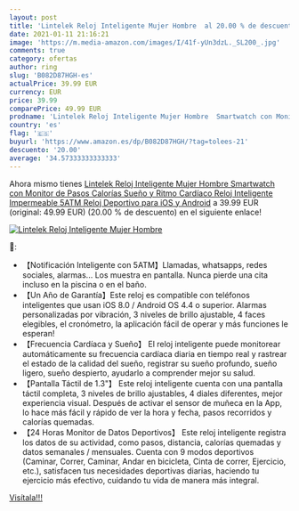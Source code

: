 ```yaml
---
layout: post
title: 'Lintelek Reloj Inteligente Mujer Hombre  al 20.00 % de descuento'
date: 2021-01-11 21:16:21
image: 'https://m.media-amazon.com/images/I/41f-yUn3dzL._SL200_.jpg'
comments: true
category: ofertas
author: ring
slug: 'B082D87HGH-es'
actualPrice: 39.99 EUR
currency: EUR
price: 39.99
comparePrice: 49.99 EUR
prodname: 'Lintelek Reloj Inteligente Mujer Hombre  Smartwatch con Monitor de Pasos  Calorías  Sueño y Ritmo Cardíaco  Reloj Inteligente Impermeable 5ATM  Reloj Deportivo para iOS y Android'
country: 'es'
flag: '🇪🇸'
buyurl: 'https://www.amazon.es/dp/B082D87HGH/?tag=tolees-21'
descuento: '20.00'
average: '34.57333333333333'
---
```


Ahora mismo tienes [Lintelek Reloj Inteligente Mujer Hombre  Smartwatch con Monitor de Pasos  Calorías  Sueño y Ritmo Cardíaco  Reloj Inteligente Impermeable 5ATM  Reloj Deportivo para iOS y Android](https://www.amazon.es/dp/B082D87HGH/?tag=tolees-21) a 39.99 EUR (original: 49.99 EUR) (20.00 %  de descuento) en el siguiente enlace!

[![Lintelek Reloj Inteligente Mujer Hombre ](https://m.media-amazon.com/images/I/41f-yUn3dzL._SL200_.jpg)](https://www.amazon.es/dp/B082D87HGH/?tag=tolees-21)

🔎:

- 【Notificación Inteligente con 5ATM】Llamadas, whatsapps, redes sociales, alarmas... Los muestra en pantalla. Nunca pierde una cita incluso en la piscina o en el baño.
- 【Un Año de Garantía】Este reloj es compatible con teléfonos inteligentes que usan iOS 8.0 / Android OS 4.4 o superior. Alarmas personalizadas por vibración, 3 niveles de brillo ajustable, 4 faces elegibles, el cronómetro, la aplicación fácil de operar y más funciones le esperan!
- 【Frecuencia Cardíaca y Sueño】 El reloj inteligente puede monitorear automáticamente su frecuencia cardíaca diaria en tiempo real y rastrear el estado de la calidad del sueño, registrar su sueño profundo, sueño ligero, sueño despierto, ayudarlo a comprender mejor su salud.
- 【Pantalla Táctil de 1.3"】 Este reloj inteligente cuenta con una pantalla táctil completa, 3 niveles de brillo ajustables, 4 diales diferentes, mejor experiencia visual. Después de activar el sensor de muñeca en la App, lo hace más fácil y rápido de ver la hora y fecha, pasos recorridos y calorías quemadas.
- 【24 Horas Monitor de Datos Deportivos】 Este reloj inteligente registra los datos de su actividad, como pasos, distancia, calorías quemadas y datos semanales / mensuales. Cuenta con 9 modos deportivos (Caminar, Correr, Caminar, Andar en bicicleta, Cinta de correr, Ejercicio, etc.), satisfacen tus necesidades deportivas diarias, haciendo tu ejercicio más efectivo, cuidando tu vida de manera más integral.

[Visítala!!!](https://www.amazon.es/dp/B082D87HGH/?tag=tolees-21)
